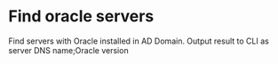 # Find oracle servers

Find servers with Oracle installed in AD Domain. Output result to CLI as server DNS name;Oracle version
